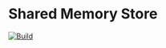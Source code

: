 # Shared Memory Store

[![Build](https://github.com/atomix/atomix/actions/workflows/build-and-test-stores-shared-memory.yml/badge.svg)](https://github.com/atomix/atomix/actions/workflows/build-and-test-stores-shared-memory.yml)
